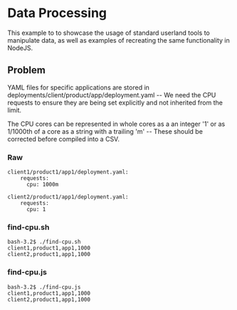 # Data Processing

This example to to showcase the usage of standard userland tools to manipulate data, as well as examples of recreating the same functionality in NodeJS.

## Problem

YAML files for specific applications are stored in deployments/client/product/app/deployment.yaml -- We need the CPU requests to ensure they are being set explicitly and not inherited from the limit.

The CPU cores can be represented in whole cores as a an integer '1' or as 1/1000th of a core as a string with a trailing 'm' -- These should be corrected before compiled into a CSV.

### Raw
```
client1/product1/app1/deployment.yaml:
    requests:
      cpu: 1000m

client2/product1/app1/deployment.yaml:
    requests:
      cpu: 1
```

### find-cpu.sh
```
bash-3.2$ ./find-cpu.sh
client1,product1,app1,1000
client2,product1,app1,1000
```

### find-cpu.js
```
bash-3.2$ ./find-cpu.js
client1,product1,app1,1000
client2,product1,app1,1000
```
